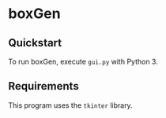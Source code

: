 # boxGen

## Quickstart
To run boxGen, execute `gui.py` with Python 3.

## Requirements
This program uses the `tkinter` library.